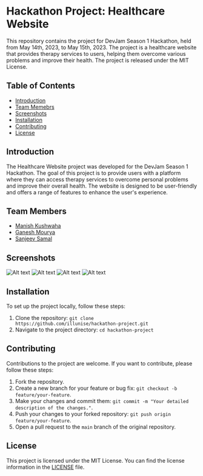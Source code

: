 # Hackathon Project: Healthcare Website

This repository contains the project for DevJam Season 1 Hackathon, held from May 14th, 2023, to May 15th, 2023. The project is a healthcare website that provides therapy services to users, helping them overcome various problems and improve their health. The project is released under the MIT License.

## Table of Contents
- [Introduction](#introduction)
- [Team Memebrs](#team)
- [Screenshots](#screenshots)
- [Installation](#installation)
- [Contributing](#contributing)
- [License](#license)

## Introduction
The Healthcare Website project was developed for the DevJam Season 1 Hackathon. The goal of this project is to provide users with a platform where they can access therapy services to overcome personal problems and improve their overall health. The website is designed to be user-friendly and offers a range of features to enhance the user's experience.

## Team Members

- [Manish Kushwaha](https://github.com/illunise "Manish Kushwaha")
- [Ganesh Mourya](https://github.com/Alkaison "Ganesh Mourya")
- [Sanjeev Samal](https://github.com/Sanjiv39 "Sanjeev Samal")

## Screenshots
![Alt text](/Images/Screenshot%202023-05-15%20at%201.47.01%20PM-min.png?raw=true "Optional Title")
![Alt text](/Images/Screenshot%202023-05-15%20at%201.49.56%20PM-min.png?raw=true "Optional Title")
![Alt text](/Images/Screenshot%202023-05-15%20at%201.50.02%20PM-min.png?raw=true "Optional Title")
![Alt text](/Images/Screenshot%202023-05-15%20at%201.50.17%20PM-min.png?raw=true "Optional Title")

## Installation
To set up the project locally, follow these steps:
1. Clone the repository: `git clone https://github.com/illunise/hackathon-project.git`
2. Navigate to the project directory: `cd hackathon-project`

## Contributing
Contributions to the project are welcome. If you want to contribute, please follow these steps:
1. Fork the repository.
2. Create a new branch for your feature or bug fix: `git checkout -b feature/your-feature`.
3. Make your changes and commit them: `git commit -m "Your detailed description of the changes."`.
4. Push your changes to your forked repository: `git push origin feature/your-feature`.
5. Open a pull request to the `main` branch of the original repository.

## License
This project is licensed under the MIT License. You can find the license information in the [LICENSE](./LICENSE) file.
